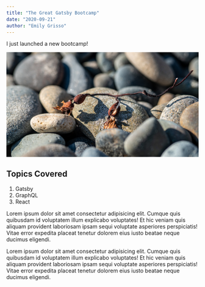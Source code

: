 ```yaml
---
title: "The Great Gatsby Bootcamp"
date: "2020-09-21"
author: "Emily Grisso"
---
```


I just launched a new bootcamp!

![Rocks](./closeup.jpg)

## Topics Covered

1. Gatsby
2. GraphQL
3. React


Lorem ipsum dolor sit amet consectetur adipisicing elit. Cumque quis quibusdam id voluptatem illum explicabo voluptates! Et hic veniam quis aliquam provident laboriosam ipsam sequi voluptate asperiores perspiciatis! Vitae error expedita placeat tenetur dolorem eius iusto beatae neque ducimus eligendi.

Lorem ipsum dolor sit amet consectetur adipisicing elit. Cumque quis quibusdam id voluptatem illum explicabo voluptates! Et hic veniam quis aliquam provident laboriosam ipsam sequi voluptate asperiores perspiciatis! Vitae error expedita placeat tenetur dolorem eius iusto beatae neque ducimus eligendi.